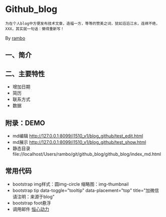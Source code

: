 Github_blog
============================
	为在个人blog中方便发布技术文章，造福一方，等等的赞美之词，犹如滔滔江水，连绵不绝，XXX，其实就一句话：懒得重新写！

By [rambo](http://hengxindongli.cn)

## 一、简介


## 二、主要特性
- 增加日期
- 简历
- 联系方式
- 数据
## 附录：DEMO
- md编辑 http://127.0.0.1:8099/i1510_v1/blog_github/test_edit.html
- md展示 http://127.0.0.1:8099/i1510_v1/blog_github/test_show.html
- 静态目录 file://localhost/Users/rambo/git/github_blog/github_blog/index_md.html
## 常用代码 
- bootstrap img样式：圆img-circle 缩略图：img-thumbnail
- bootstrap tip data-toggle="tooltip" data-placement="top" title="加微信请注明：来源于blog"
- bootstrap <body class="nav-md footer_fixed"> foot悬浮 
- 调用邮件 <a href='mailto:bobolnear@163.com'>恒心动力</a>